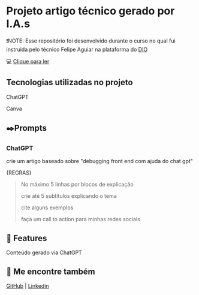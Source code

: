 # Projeto artigo técnico gerado por I.A.s

❗NOTE: Esse repositório foi desenvolvido durante o curso no qual fui instruida pelo técnico Felipe Aguiar na plataforma do [DIO](https://web.dio.me/home)

💻 [Clique para ler](https://web.dio.me/articles/debugging-front-end-com-a-ajuda-do-chatgpt?back=%2Farticles&open-modal=true&page=1&order=oldest)

##  Tecnologias utilizadas no projeto
ChatGPT

Canva

## ✒️Prompts
### ChatGPT
crie um artigo baseado sobre "debugging front end com ajuda do chat gpt"

{REGRAS}
> No máximo 5 linhas por blocos de explicação
> 
> crie até 5 subtítulos explicando o tema
> 
> cite alguns exemplos
> 
> faça um call to action para minhas redes sociais

## 🤝 Features

Conteúdo gerado via ChatGPT

## 👋 Me encontre também

[GitHub](https://github.com/sbdaniely) | [Linkedin](www.linkedin.com/in/daniely-barroso)
